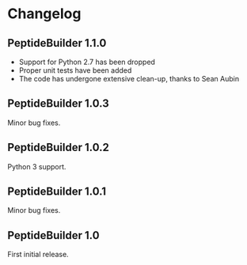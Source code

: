 # Changelog

## PeptideBuilder 1.1.0

- Support for Python 2.7 has been dropped
- Proper unit tests have been added
- The code has undergone extensive clean-up, thanks to Sean Aubin

## PeptideBuilder 1.0.3

Minor bug fixes.

## PeptideBuilder 1.0.2

Python 3 support.

## PeptideBuilder 1.0.1

Minor bug fixes.

## PeptideBuilder 1.0

First initial release.